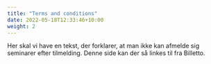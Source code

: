 ```yaml
---
title: "Terms and conditions"
date: 2022-05-18T12:33:46+10:00
weight: 2
---
```


Her skal vi have en tekst, der forklarer, at man ikke kan afmelde sig seminarer efter tilmelding. Denne side kan der så linkes til fra Billetto.